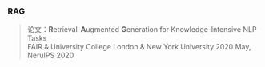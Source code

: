 ### RAG
> 论文：**R**etrieval-**A**ugmented **G**eneration for Knowledge-Intensive NLP Tasks  
> FAIR & University College London & New York University 2020 May, NeruIPS 2020  